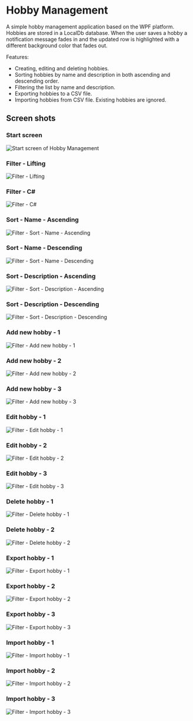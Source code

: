 # Hobby Management

A simple hobby management application based on the WPF platform. Hobbies are stored in a LocalDb database. When the user saves a hobby a notification message fades in and the updated row is highlighted with a different background color that fades out. 

Features:
* Creating, editing and deleting hobbies.
* Sorting hobbies by name and description in both ascending and descending order.
* Filtering the list by name and description.
* Exporting hobbies to a CSV file.
* Importing hobbies from CSV file. Existing hobbies are ignored.

## Screen shots

### Start screen
![Start screen of Hobby Management](https://github.com/kras12/HobbyManagement/blob/master/HobbyManagement/Screenshots/1-Init.png)

### Filter - Lifting
![Filter - Lifting](https://github.com/kras12/HobbyManagement/blob/master/HobbyManagement/Screenshots/2-1-Filter.png)

### Filter - C#
![Filter - C#](https://github.com/kras12/HobbyManagement/blob/master/HobbyManagement/Screenshots/2-2-Filter.png)

### Sort - Name - Ascending
![Filter - Sort - Name - Ascending](https://github.com/kras12/HobbyManagement/blob/master/HobbyManagement/Screenshots/3-1-Sort-Name-Asc.png)

### Sort - Name - Descending
![Filter - Sort - Name - Descending](https://github.com/kras12/HobbyManagement/blob/master/HobbyManagement/Screenshots/3-2-Sort-Name-Desc.png)

### Sort - Description - Ascending
![Filter - Sort - Description - Ascending](https://github.com/kras12/HobbyManagement/blob/master/HobbyManagement/Screenshots/3-3-Sort-Description-Asc.png)

### Sort - Description - Descending
![Filter - Sort - Description - Descending](https://github.com/kras12/HobbyManagement/blob/master/HobbyManagement/Screenshots/3-4-Sort-Description-Desc.png)

### Add new hobby - 1
![Filter - Add new hobby - 1](https://github.com/kras12/HobbyManagement/blob/master/HobbyManagement/Screenshots/4-1-Add.png)

### Add new hobby - 2
![Filter - Add new hobby - 2](https://github.com/kras12/HobbyManagement/blob/master/HobbyManagement/Screenshots/4-2-Add.png)

### Add new hobby - 3
![Filter - Add new hobby - 3](https://github.com/kras12/HobbyManagement/blob/master/HobbyManagement/Screenshots/4-3-Add.png)

### Edit hobby - 1
![Filter - Edit hobby - 1](https://github.com/kras12/HobbyManagement/blob/master/HobbyManagement/Screenshots/5-1-Edit.png)

### Edit hobby - 2
![Filter - Edit hobby - 2](https://github.com/kras12/HobbyManagement/blob/master/HobbyManagement/Screenshots/5-2-Edit.png)

### Edit hobby - 3
![Filter - Edit hobby - 3](https://github.com/kras12/HobbyManagement/blob/master/HobbyManagement/Screenshots/5-3-Edit.png)

### Delete hobby - 1
![Filter - Delete hobby - 1](https://github.com/kras12/HobbyManagement/blob/master/HobbyManagement/Screenshots/6-1-Delete.png)

### Delete hobby - 2
![Filter - Delete hobby - 2](https://github.com/kras12/HobbyManagement/blob/master/HobbyManagement/Screenshots/6-2-Delete.png)

### Export hobby - 1
![Filter - Export hobby - 1](https://github.com/kras12/HobbyManagement/blob/master/HobbyManagement/Screenshots/7-1-Export.png)

### Export hobby - 2
![Filter - Export hobby - 2](https://github.com/kras12/HobbyManagement/blob/master/HobbyManagement/Screenshots/7-2-Export.png)

### Export hobby - 3
![Filter - Export hobby - 3](https://github.com/kras12/HobbyManagement/blob/master/HobbyManagement/Screenshots/7-3-Export.png)

### Import hobby - 1
![Filter - Import hobby - 1](https://github.com/kras12/HobbyManagement/blob/master/HobbyManagement/Screenshots/8-1-Import.png)

### Import hobby - 2
![Filter - Import hobby - 2](https://github.com/kras12/HobbyManagement/blob/master/HobbyManagement/Screenshots/8-2-Import.png)

### Import hobby - 3
![Filter - Import hobby - 3](https://github.com/kras12/HobbyManagement/blob/master/HobbyManagement/Screenshots/8-3-Import.png)
